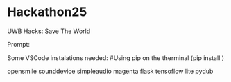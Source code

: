 # Hackathon25
UWB Hacks: Save The World

Prompt:

Some VSCode instalations needed: #Using pip on the therminal (pip install )

opensmile
sounddevice
simpleaudio
magenta
flask
tensoflow lite
pydub

